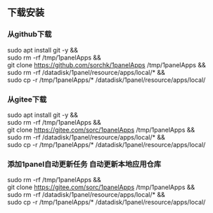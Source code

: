 ## 下载安装
### 从github下载
sudo apt install git -y && \
sudo rm -rf /tmp/1panelApps && \
git clone  https://github.com/sorchk/1panelApps /tmp/1panelApps && \
sudo rm -rf /datadisk/1panel/resource/apps/local/* && \
sudo cp -r /tmp/1panelApps/* /datadisk/1panel/resource/apps/local/

### 从gitee下载
sudo apt install git -y && \
sudo rm -rf /tmp/1panelApps && \
git clone https://gitee.com/sorc/1panelApps /tmp/1panelApps && \
sudo rm -rf /datadisk/1panel/resource/apps/local/* && \
sudo cp -r /tmp/1panelApps/* /datadisk/1panel/resource/apps/local/



### 添加1panel自动更新任务  自动更新本地应用仓库
sudo rm -rf /tmp/1panelApps && \
git clone https://gitee.com/sorc/1panelApps /tmp/1panelApps && \
sudo rm -rf /datadisk/1panel/resource/apps/local/* && \
sudo cp -r /tmp/1panelApps/* /datadisk/1panel/resource/apps/local/

